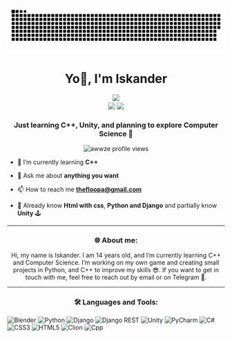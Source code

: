 ![snake gif](https://github.com/Awwze/Awwze/blob/output/github-snake-dark.svg)

<h1 align="center">Yo👋, I'm Iskander</h1>


<div align="center">
  <img src="https://github-readme-stats.vercel.app/api?username=awwze&theme=aura&hide_border=true&include_all_commits=true&count_private=true" width="55%" /> </br>
  <img src="https://github-readme-streak-stats.herokuapp.com/?user=awwze&theme=aura&hide_border=true" width="50%" />
  <img src="https://github-readme-stats.vercel.app/api/top-langs/?username=awwze&theme=aura&hide_border=true&include_all_commits=true&count_private=true&layout=compact" width="36%" /> </br>
</div>



<h3 align="center">Just learning C++, Unity, and planning to explore Computer Science 🤔</h3>

<p align="center">
  <img src="https://komarev.com/ghpvc/?username=awwze&label=Profile%20views&color=0e75b6&style=flat" alt="awwze profile views" />
</p>

- 🌱 I’m currently learning **C++**

- 💬 Ask me about **anything you want**

- 📫 How to reach me **thefloopa@gmail.com**

- 🧠 Already know **Html with css**, **Python and Django** and partially know **Unity** 🕹️
---

<h3 align="center">🌐 About me:</h3>
<p align="center">
 Hi, my name is Iskander. I am 14 years old, and I’m currently learning C++ and Computer Science. I’m working on my own game and creating small projects in Python, and C++ to improve my skills 😎. If you want to get in touch with me, feel free to reach out by email or on Telegram 🙂.
</p>

---

<h3 align="center">🛠️ Languages and Tools: </h3>


  ![Blender](https://img.shields.io/badge/blender-%23F5792A.svg?style=for-the-badge&logo=blender&logoColor=white)
  ![Python](https://img.shields.io/badge/python-3670A0?style=for-the-badge&logo=python&logoColor=ffdd54)
  ![Django](https://img.shields.io/badge/django-%23092E20.svg?style=for-the-badge&logo=django&logoColor=white)
  ![Django REST](https://img.shields.io/badge/DJANGO-REST-ff1709?style=for-the-badge&logo=django&logoColor=white&color=ff1709&labelColor=gray)
  ![Unity](https://img.shields.io/badge/unity-%23000000.svg?style=for-the-badge&logo=unity&logoColor=white)
  ![PyCharm](https://img.shields.io/badge/pycharm-143?style=for-the-badge&logo=pycharm&logoColor=black&color=black&labelColor=green)
  ![C#](https://img.shields.io/badge/c%23-%23239120.svg?style=for-the-badge&logo=csharp&logoColor=white)
  ![CSS3](https://img.shields.io/badge/css3-%231572B6.svg?style=for-the-badge&logo=css3&logoColor=white)
  ![HTML5](https://img.shields.io/badge/html5-%23E34F26.svg?style=for-the-badge&logo=html5&logoColor=white)
  ![Clion](https://img.shields.io/badge/clion-143?style=for-the-badge&logo=clion&logoColor=black&color=black&labelColor=green)
  ![Cpp](https://img.shields.io/badge/c++-%2300599C.svg?style=for-the-badge&logo=c%2b%2b&logoColor=white)
  
  



<div>
  
</div>
